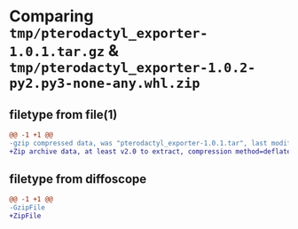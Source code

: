 # Comparing `tmp/pterodactyl_exporter-1.0.1.tar.gz` & `tmp/pterodactyl_exporter-1.0.2-py2.py3-none-any.whl.zip`

## filetype from file(1)

```diff
@@ -1 +1 @@
-gzip compressed data, was "pterodactyl_exporter-1.0.1.tar", last modified: Sat Mar 30 09:51:25 2024, max compression
+Zip archive data, at least v2.0 to extract, compression method=deflate
```

## filetype from diffoscope

```diff
@@ -1 +1 @@
-GzipFile
+ZipFile
```

